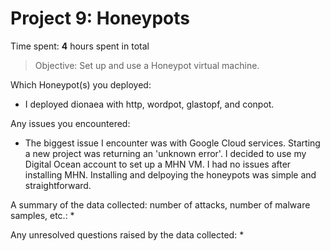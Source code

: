 # Project 9: Honeypots

Time spent: **4** hours spent in total

> Objective: Set up and use a Honeypot virtual machine.

Which Honeypot(s) you deployed:
  * I deployed dionaea with http, wordpot, glastopf, and conpot.
  
Any issues you encountered:
  * The biggest issue I encounter was with Google Cloud services.  Starting a new project was returning an 'unknown error'.  I decided to use my Digital Ocean account to set up a MHN VM.  I had no issues after installing MHN.  Installing and delpoying the honeypots was simple and straightforward.
  
A summary of the data collected: number of attacks, number of malware samples, etc.:
  *
  
Any unresolved questions raised by the data collected:
  *
